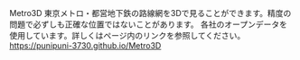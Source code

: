 Metro3D
東京メトロ・都営地下鉄の路線網を3Dで見ることができます。精度の問題で必ずしも正確な位置ではないことがあります。
各社のオープンデータを使用しています。詳しくはページ内のリンクを参照してください。
https://punipuni-3730.github.io/Metro3D
